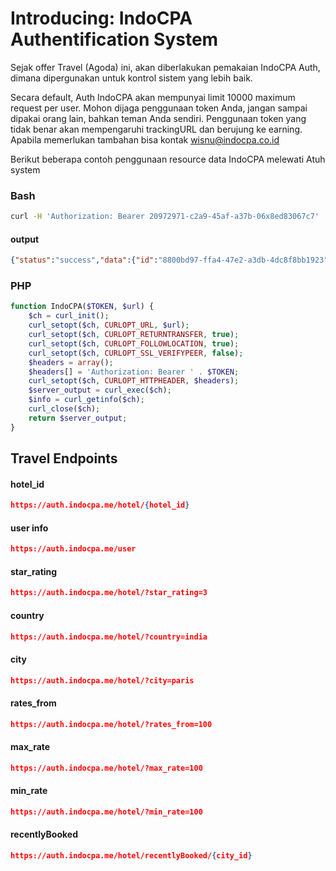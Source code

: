 # Introducing: IndoCPA Authentification System

Sejak offer Travel (Agoda) ini, akan diberlakukan pemakaian IndoCPA Auth, dimana dipergunakan untuk kontrol sistem yang lebih baik.

Secara default, Auth IndoCPA akan mempunyai limit 10000 maximum request per user. Mohon dijaga penggunaan token Anda, jangan sampai dipakai orang lain, bahkan teman Anda sendiri. Penggunaan token yang tidak benar akan mempengaruhi trackingURL dan berujung ke earning. 
Apabila memerlukan tambahan bisa kontak wisnu@indocpa.co.id


Berikut beberapa contoh penggunaan resource data IndoCPA melewati Atuh system

### Bash
```sh
curl -H 'Authorization: Bearer 20972971-c2a9-45af-a37b-06x8ed83067c7' 'https://auth.indocpa.me/user'
```
#### output
```json
{"status":"success","data":{"id":"8800bd97-ffa4-47e2-a3db-4dc8f8bb1923","name":"Wisnu Hendro W","email":"wisnu@indocpa.co.id","hasOfferId":3668,"monthlyQuota":10000}}
```

### PHP
```php
function IndoCPA($TOKEN, $url) {
    $ch = curl_init();
    curl_setopt($ch, CURLOPT_URL, $url);
    curl_setopt($ch, CURLOPT_RETURNTRANSFER, true);
    curl_setopt($ch, CURLOPT_FOLLOWLOCATION, true);
    curl_setopt($ch, CURLOPT_SSL_VERIFYPEER, false);
    $headers = array();
    $headers[] = 'Authorization: Bearer ' . $TOKEN;
    curl_setopt($ch, CURLOPT_HTTPHEADER, $headers);
    $server_output = curl_exec($ch);
    $info = curl_getinfo($ch);
    curl_close($ch);
    return $server_output;
}
```

## Travel Endpoints

#### hotel_id
```json
https://auth.indocpa.me/hotel/{hotel_id}
```
#### user info
```json
https://auth.indocpa.me/user
```
#### star_rating
```json
https://auth.indocpa.me/hotel/?star_rating=3
```
#### country
```json
https://auth.indocpa.me/hotel/?country=india
```
#### city
```json
https://auth.indocpa.me/hotel/?city=paris
```
#### rates_from
```json
https://auth.indocpa.me/hotel/?rates_from=100
```
#### max_rate
```json
https://auth.indocpa.me/hotel/?max_rate=100
```
#### min_rate
```json
https://auth.indocpa.me/hotel/?min_rate=100
```
#### recentlyBooked
```json
https://auth.indocpa.me/hotel/recentlyBooked/{city_id}
```
